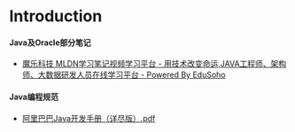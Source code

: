 # Introduction

#### Java及Oracle部分笔记

* [魔乐科技  MLDN学习笔记视频学习平台 - 用技术改变命运,JAVA工程师、架构师、大数据研发人员在线学习平台 - Powered By EduSoho](http://www.mldn.cn/)

#### Java编程规范

* [阿里巴巴Java开发手册（详尽版）.pdf](https://github.com/alibaba/p3c/blob/master/%E9%98%BF%E9%87%8C%E5%B7%B4%E5%B7%B4Java%E5%BC%80%E5%8F%91%E6%89%8B%E5%86%8C%EF%BC%88%E8%AF%A6%E5%B0%BD%E7%89%88%EF%BC%89.pdf)

